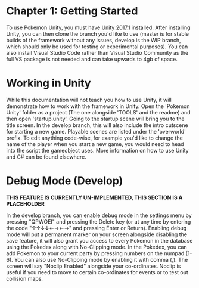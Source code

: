 # Chapter 1: Getting Started

To use Pokemon Unity, you must have [Unity 2017.1](http://www.unity3d.com) installed. After installing Unity, you can then clone the branch you'd like to use (master is for stable builds of the framework without any issues, develop is the WIP branch, which should only be used for testing or experimental purposes). You can also install Visual Studio Code rather than Visual Studio Community as the full VS package is not needed and can take upwards to 4gb of space.

# Working in Unity

While this documentation will not teach you how to use Unity, it will demonstrate how to work with the framework in Unity.
Open the 'Pokemon Unity' folder as a project (The one alongside 'TOOLS' and the readme) and then open 'startup.unity'. Going to the startup scene will bring you to the title screen. In the develop branch, this will also include the intro cutscene for starting a new game. Playable scenes are listed under the 'overworld' prefix. To edit anything code-wise, for example you'd like to change the name of the player when you start a new game, you would need to head into the script the gameobject uses. More information on how to use Unity and C# can be found elsewhere.

# Debug Mode (Develop)

**THIS FEATURE IS CURRENTLY UN-IMPLEMENTED, THIS SECTION IS A PLACEHOLDER**

In the develop branch, you can enable debug mode in the settings menu by pressing "QPWOEI" and pressing the Delete key (or at any time by entering the code "↑↑↓↓←→←→" and pressing Enter or Return). Enabling debug mode will put a permanent marker on your screen alongside disabling the save feature, it will also grant you access to every Pokemon in the database using the Pokedex along with No-Clipping mode. In the Pokedex, you can add Pokemon to your current party by pressing numbers on the numpad (1-6). You can also use No-Clipping mode by enabling it with comma (,). The screen will say "Noclip Enabled" alongside your co-ordinates. Noclip is useful if you need to move to certain co-ordinates for events or to test out collision maps.
